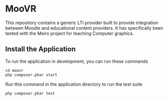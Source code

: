 # MooVR
This repository contains a generic LTI provider built to provide integration between Moodle and educational content providers. It has specifically been tested with the Meiro project for teaching Computer graphics.

## Install the Application

To run the application in development, you can run these commands 

	cd moovr
	php composer.phar start

Run this command in the application directory to run the test suite

	php composer.phar test
